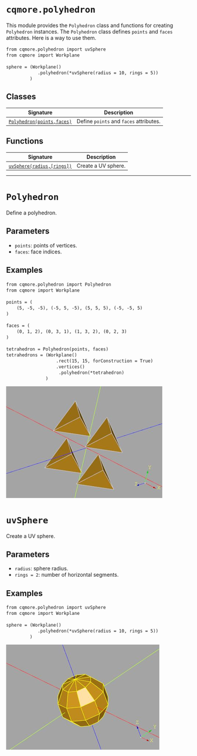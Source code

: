 # `cqmore.polyhedron`

This module provides the `Polyhedron` class and functions for creating `Polyhedron` instances. The `Polyhedron` class defines `points` and `faces` attributes. Here is a way to use them.

    from cqmore.polyhedron import uvSphere
    from cqmore import Workplane

    sphere = (Workplane()
                .polyhedron(*uvSphere(radius = 10, rings = 5))
             )

## Classes

 Signature | Description
--|--
[`Polyhedron(points,faces)`](polyhedron.md#polyhedron) | Define `points` and `faces` attributes.

## Functions

 Signature | Description
--|--
[`uvSphere(radius,[rings])`](polyhedron.md#uvsphere) | Create a UV sphere.

----

# `Polyhedron`

Define a polyhedron.

## Parameters

- `points`: points of vertices. 
- `faces`: face indices.

## Examples     

    from cqmore.polyhedron import Polyhedron
    from cqmore import Workplane

    points = (
        (5, -5, -5), (-5, 5, -5), (5, 5, 5), (-5, -5, 5)
    )

    faces = (
        (0, 1, 2), (0, 3, 1), (1, 3, 2), (0, 2, 3)
    )

    tetrahedron = Polyhedron(points, faces)
    tetrahedrons = (Workplane()
                       .rect(15, 15, forConstruction = True)
                       .vertices()
                        .polyhedron(*tetrahedron)
                   )   

![Polyhedron](images/polyhedron_Polyhedron.JPG)

# `uvSphere`

Create a UV sphere.

## Parameters

- `radius`: sphere radius. 
- `rings = 2`: number of horizontal segments.

## Examples 

    from cqmore.polyhedron import uvSphere
    from cqmore import Workplane

    sphere = (Workplane()
                .polyhedron(*uvSphere(radius = 10, rings = 5))
             )

![uvSphere](images/polyhedron_uvSphere.JPG)